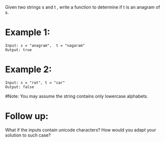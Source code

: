 ﻿﻿﻿﻿﻿Given two strings s and t , write a function to determine if t is an anagram of s.# Example 1:```Input: s = "anagram",  t = "nagaram"Output: true```# Example 2:```Input: s = "rat", t = "car"Output: false```#Note:You may assume the string contains only lowercase alphabets.# Follow up:What if the inputs contain unicode characters? How would you adapt your solution to such case?